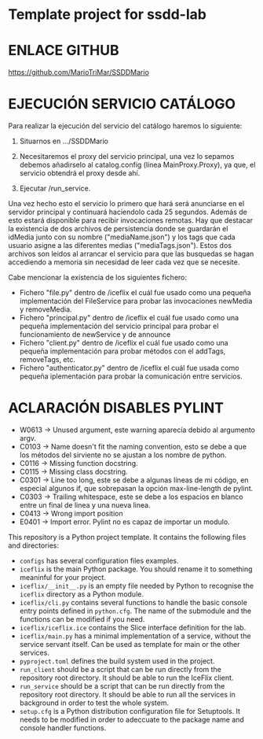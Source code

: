 # Template project for ssdd-lab

# ENLACE GITHUB
https://github.com/MarioTriMar/SSDDMario


# EJECUCIÓN SERVICIO CATÁLOGO
Para realizar la ejecución del servicio del catálogo haremos lo siguiente:

1. Situarnos en .../SSDDMario

2. Necesitaremos el proxy del servicio principal, una vez lo sepamos debemos añadirselo al catalog.config (línea MainProxy.Proxy), ya que,
el servicio obtendrá el proxy desde ahí.

3. Ejecutar /run_service. 

Una vez hecho esto el servicio lo primero que hará será anunciarse en el servidor principal y continuará haciendolo cada 25 segundos.
Además de esto estará disponible para recibir invocaciones remotas.
Hay que destacar la existencia de dos archivos de persistencia donde se guardarán el idMedia junto con su nombre ("mediaName.json") y los tags que cada usuario asigne a las diferentes medias ("mediaTags.json").
Estos dos archivos son leidos al arrancar el servicio para que las busquedas se hagan accediendo a memoria sin necesidad de leer cada vez 
que se necesite.

Cabe mencionar la existencia de los siguientes fichero:
 - Fichero "file.py" dentro de /iceflix el cuál fue usado como una  pequeña implementación del FileService para probar las invocaciones newMedia y removeMedia.
 - Fichero "principal.py" dentro de /iceflix el cuál fue usado como una pequeña implementación del servicio principal para probar el funcionamiento de newService y de announce
 - Fichero "client.py" dentro de /iceflix el cuál fue usado como una pequeña implementación para probar métodos con el addTags, removeTags, etc.
 - Fichero "authenticator.py" dentro de /iceflix el cuál fue usada como pequeña iplementación para probar la comunicación entre servicios.



# ACLARACIÓN DISABLES PYLINT
- W0613 -> Unused argument, este warning aparecía debido al argumento argv.
- C0103 -> Name doesn't fit the naming convention, esto se debe a que los métodos del sirviente no se ajustan a los nombre de python.
- C0116 -> Missing function docstring.
- C0115 -> Missing class docstring.
- C0301 -> Line too long, este se debe a algunas líneas de mi código, en especial algunos if, que sobrepasan la opción max-line-length de pylint.
- C0303 -> Trailing whitespace, este se debe a los espacios en blanco entre un final de linea y una nueva linea.
- C0413 -> Wrong import position
- E0401 -> Import error. Pylint no es capaz de importar un modulo.



This repository is a Python project template.
It contains the following files and directories:

- `configs` has several configuration files examples.
- `iceflix` is the main Python package.
  You should rename it to something meaninful for your project.
- `iceflix/__init__.py` is an empty file needed by Python to
  recognise the `iceflix` directory as a Python module.
- `iceflix/cli.py` contains several functions to handle the basic console entry points
  defined in `python.cfg`.
  The name of the submodule and the functions can be modified if you need.
- `iceflix/iceflix.ice` contains the Slice interface definition for the lab.
- `iceflix/main.py` has a minimal implementation of a service,
  without the service servant itself.
  Can be used as template for main or the other services.
- `pyproject.toml` defines the build system used in the project.
- `run_client` should be a script that can be run directly from the
  repository root directory. It should be able to run the IceFlix
  client.
- `run_service` should be a script that can be run directly from the
  repository root directory. It should be able to run all the services
  in background in order to test the whole system.
- `setup.cfg` is a Python distribution configuration file for Setuptools.
  It needs to be modified in order to adeccuate to the package name and
  console handler functions.
